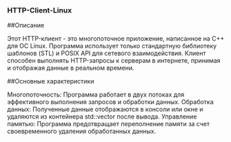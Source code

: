 ### HTTP-Client-Linux

##Описание


Этот HTTP-клиент - это многопоточное приложение, написанное на C++ для ОС Linux. 
Программа использует только стандартную библиотеку шаблонов (STL) и POSIX API для сетевого взаимодействия.
Клиент способен выполнять HTTP-запросы к серверам в интернете, принимая и отображая данные в реальном времени.


##Основные характеристики


Многопоточность: Программа работает в двух потоках для эффективного выполнения запросов и обработки данных.
Обработка данных: Полученные данные отображаются в консоли или окне и удаляются из контейнера std::vector после вывода.
Управление памятью: Программа предотвращает переполнение памяти за счет своевременного удаления обработанных данных.
